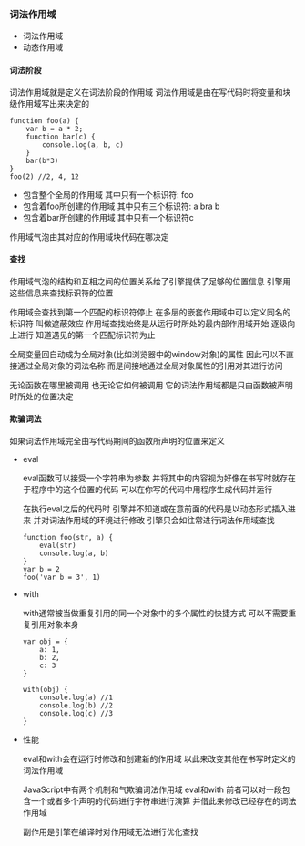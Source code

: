 ### 词法作用域

- 词法作用域
- 动态作用域

#### 词法阶段

词法作用域就是定义在词法阶段的作用域 词法作用域是由在写代码时将变量和块级作用域写出来决定的

```
function foo(a) {
	var b = a * 2;
	function bar(c) {
		console.log(a, b, c)
	}
	bar(b*3)
}
foo(2) //2, 4, 12
```

- 包含整个全局的作用域 其中只有一个标识符: foo
- 包含着foo所创建的作用域 其中只有三个标识符: a bra b
- 包含着bar所创建的作用域 其中只有一个标识符c

作用域气泡由其对应的作用域块代码在哪决定

#### 查找

作用域气泡的结构和互相之间的位置关系给了引擎提供了足够的位置信息 引擎用这些信息来查找标识符的位置

作用域会查找到第一个匹配的标识符停止 在多层的嵌套作用域中可以定义同名的标识符 叫做遮蔽效应 作用域查找始终是从运行时所处的最内部作用域开始 逐级向上进行 知道遇见的第一个匹配标识符为止

全局变量回自动成为全局对象(比如浏览器中的window对象)的属性 因此可以不直接通过全局对象的词法名称 而是间接地通过全局对象属性的引用对其进行访问

无论函数在哪里被调用 也无论它如何被调用 它的词法作用域都是只由函数被声明时所处的位置决定

#### 欺骗词法

如果词法作用域完全由写代码期间的函数所声明的位置来定义

- eval

	eval函数可以接受一个字符串为参数 并将其中的内容视为好像在书写时就存在于程序中的这个位置的代码 可以在你写的代码中用程序生成代码并运行
	
	在执行eval之后的代码时 引擎并不知道或在意前面的代码是以动态形式插入进来 并对词法作用域的环境进行修改 引擎只会如往常进行词法作用域查找
	
	```
	function foo(str, a) {
		eval(str)
		console.log(a, b)
	}
	var b = 2
	foo('var b = 3', 1)
	
	```
	
- with

	with通常被当做重复引用的同一个对象中的多个属性的快捷方式 可以不需要重复引用对象本身
	
	```
	var obj = {
		a: 1,
		b: 2,
		c: 3
	}
	
	with(obj) {
		console.log(a) //1
		console.log(b) //2
		console.log(c) //3
	}
	```
	
	
- 性能

	eval和with会在运行时修改和创建新的作用域 以此来改变其他在书写时定义的词法作用域
	
	JavaScript中有两个机制和气欺骗词法作用域 eval和with 前者可以对一段包含一个或者多个声明的代码进行字符串进行演算 并借此来修改已经存在的词法作用域 
	
	副作用是引擎在编译时对作用域无法进行优化查找